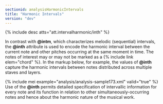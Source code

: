 ```yaml
---
sectionid: analysisHarmonicIntervals
title: "Harmonic Intervals"
version: "dev"
---
```




{% include desc atts="att.intervalharmonic/inth" %}




In contrast with **@intm**, which characterizes melodic (sequential) intervals, the
**@inth** attribute is used to encode the harmonic interval between the current note
and other pitches occurring at the same moment in time. The notes of interest may
or may not
be marked as a {% include link elem="chord" %}. In the markup below, for example, the values of
**@inth** capture the harmonic intervals between notes distributed across multiple
staves and layers.

{% include mei example="analysis/analysis-sample173.xml" valid="true" %}
Use of the **@inth** permits detailed specification of intervallic information for
every note and its function in relation to other simultaneously-occurring notes and
hence
about the harmonic nature of the musical work.

